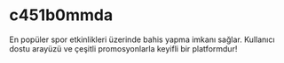 # c451b0mmda
En popüler spor etkinlikleri üzerinde bahis yapma imkanı sağlar. Kullanıcı dostu arayüzü ve çeşitli promosyonlarla keyifli bir platformdur!
